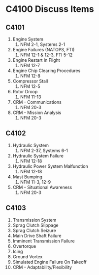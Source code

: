 # C4100 Discuss Items

## C4101

1. Engine System
    1. NFM 2-1, Systems 2-1
1. Engine Failures (NATOPS, FTI)
    1. NFM 12-1 & 12-3, FTI 5-12
1. Engine Restart In Flight
    1. NFM 12-7
1. Engine Chip Clearing Procedures
    1. NFM 12-8
1. Compressor Stall
    1. NFM 12-5
1. Rotor Droop
    1. NFM 11-13
1. CRM - Communications
    1. NFM 20-3
1. CRM - Mission Analysis
    1. NFM 20-3

## C4102

1. Hydraulic System
    1. NFM 2-37, Systems 6-1
1. Hydraulic System Failure
    1. NFM 12-18
1. Hydraulic Power System Malfunction
    1. NFM 12-18
1. Mast Bumping
    1. NFM 11-3, 12-9
1. CRM - Situational Awareness
    1. NFM 20-3

## C4103

1. Transmission System
1. Sprag Clutch Slippage
1. Sprag Clutch Seizure
1. Main Drive Shaft Failure
1. Imminent Transmission Failure
1. Overtorque
1. Icing
1. Ground Vortex
1. Simulated Engine Failure On Takeoff
1. CRM - Adaptability/Flexibility
